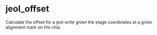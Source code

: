 # jeol_offset
Calculate the offset for a jeol write given the stage coordinates at a given alignment mark on the chip
